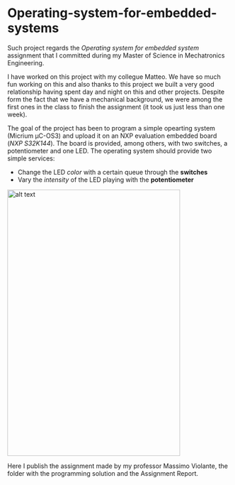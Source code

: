 # Operating-system-for-embedded-systems

Such project regards the *Operating system for embedded system* assignment that I committed during my Master of Science in Mechatronics Engineering. 

I have worked on this project with my collegue Matteo. We have so much fun working on this and also thanks to this project we built a very good relationship having spent day and night on this and other projects. Despite form the fact that we have a mechanical background, we were among the first ones in the class to finish the assignment (it took us just less than one week).

The goal of the project has been to program a simple opearting system (Micrium μC-OS3) and upload it on an NXP evaluation embedded board (*NXP S32K144*). The board is provided, among others, with two switches, a potentiometer and one LED. The operating system should provide two simple services:

- Change the LED *color* with a certain queue through the **switches**
- Vary the *intensity* of the LED playing with the **potentiometer**

<img src="images/OSES_video.gif" alt="alt text" width="390" height="600"> 

Here I publish the assignment made by my professor Massimo Violante, the folder with the programming solution and the Assignment Report.
